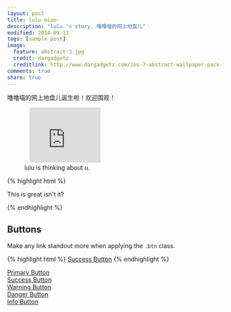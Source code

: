 ```yaml
---
layout: post
title: lulu miao~
description: "lulu 's story. 噜噜喵的网上地盘儿"
modified: 2014-09-13
tags: [sample post]
image:
  feature: abstract-3.jpg
  credit: dargadgetz
  creditlink: http://www.dargadgetz.com/ios-7-abstract-wallpaper-pack-for-iphone-5-and-ipod-touch-retina/
comments: true
share: true
---
```


 噜噜喵的网上地盘儿诞生啦！欢迎围观！

<figure class="third">
    <a href="{{ site.url }}/images/2014/09/k13.jpg"><img src="{{ site.url }}/images/2014/09/k13.jpg" alt=""></a>
    <a href="{{ site.url }}/images/2014/09/k14.jpg"><img src="{{ site.url }}/images/2014/09/k14.jpg" alt=""></a>
    <a href="{{ site.url }}/images/2014/09/k15.jpg"><img src="{{ site.url }}/images/2014/09/k15.jpg" alt=""></a>
    <iframe src="https://onedrive.live.com/embed?cid=5C86490BEFDE1FD2&resid=5C86490BEFDE1FD2%21206&authkey=AEC0P9JyPXZWU1w" width="165" height="128" frameborder="0" scrolling="no"></iframe>
        <figcaption>lulu is thinking about u.</figcaption>
</figure>


{% highlight html %}
    <div id="lulu is awesome">
        <p>This is great isn't it?</p>
    </div>
{% endhighlight %}



## Buttons

Make any link standout more when applying the `.btn` class.

{% highlight html %}
<a href="#" class="btn btn-success">Success Button</a>
{% endhighlight %}

<div markdown="0"><a href="#" class="btn">Primary Button</a></div>
<div markdown="0"><a href="#" class="btn btn-success">Success Button</a></div>
<div markdown="0"><a href="#" class="btn btn-warning">Warning Button</a></div>
<div markdown="0"><a href="#" class="btn btn-danger">Danger Button</a></div>
<div markdown="0"><a href="#" class="btn btn-info">Info Button</a></div>
